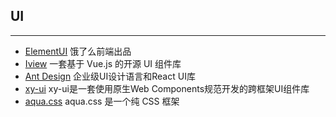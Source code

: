 ## UI
------

* [ElementUI](https://element.eleme.cn/#/zh-CN) 饿了么前端出品
* [Iview](https://www.iviewui.com/docs/introduce) 一套基于 Vue.js 的开源 UI 组件库
* [Ant Design](https://ant.design/docs/react/introduce-cn) 企业级UI设计语言和React UI库
* [xy-ui](https://xy-ui.codelabo.cn/docs/#/README) xy-ui是一套使用原生Web Components规范开发的跨框架UI组件库
* [aqua.css](https://aquacss.netlify.com/) aqua.css 是一个纯 CSS 框架